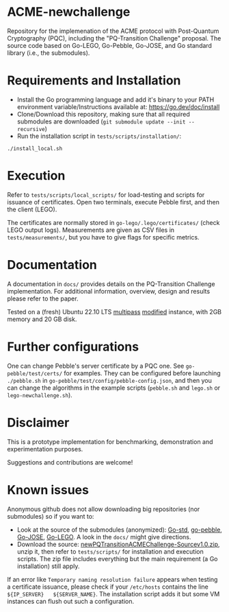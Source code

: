 # ACME-newchallenge

Repository for the implemenation of the ACME protocol with Post-Quantum Cryptography (PQC), including the "PQ-Transition Challenge" proposal. The source code based on Go-LEGO, Go-Pebble, Go-JOSE, and Go standard library (i.e., the submodules).

# Requirements and Installation

- Install the Go programming language and add it's binary to your PATH environment variable/Instructions available at: https://go.dev/doc/install
- Clone/Download this repository, making sure that all required submodules are downloaded (`git submodule update --init --recursive`)
- Run the installation script in `tests/scripts/installation/`:
```
./install_local.sh
```

# Execution

Refer to `tests/scripts/local_scripts/` for load-testing and scripts for issuance of certificates. Open two terminals, execute Pebble first, and then the client (LEGO). 

The certificates are normally stored in `go-lego/.lego/certificates/` (check LEGO output logs). Measurements are given as CSV files in `tests/measurements/`, but you have to give flags for specific metrics. 

# Documentation

A documentation in `docs/` provides details on the PQ-Transition Challenge implementation. For additional information, overview, design and results please refer to the paper.

Tested on a (fresh) Ubuntu 22.10 LTS [multipass](https://multipass.run/) [modified](https://multipass.run/docs/modify-an-instance) instance, with 2GB memory and 20 GB disk. 

# Further configurations

One can change Pebble's server certificate by a PQC one. See `go-pebble/test/certs/` for examples. They can be configured before launching `./pebble.sh` in `go-pebble/test/config/pebble-config.json`, and then you can change the algorithms in the example scripts (`pebble.sh` and `lego.sh` or `lego-newchallenge.sh`).

# Disclaimer

This is a prototype implementation for benchmarking, demonstration and experimentation purposes. 

Suggestions and contributions are welcome!

# Known issues

Anonymous github does not allow downloading big repositories (nor submodules) so if you want to:
- Look at the source of the submodules (anonymized): [Go-std](https://anonymous.4open.science/r/go-std-C24A), [go-pebble](https://anonymous.4open.science/r/go-pebble-78DE/), [Go-JOSE](https://anonymous.4open.science/r/go-jose-5555), [Go-LEGO](https://anonymous.4open.science/r/go-lego-2E5F). A look in the `docs/` might give directions.
- Download the source: [newPQTransitionACMEChallenge-Sourcev1.0.zip](https://mega.nz/file/rpcB3Bqa#_qa3ZzfpXKAAQiO3LtUJQIzFGPzY3Asb8wfl28J1fu0p), unzip it, then refer to `tests/scripts/` for installation and execution scripts. The zip file includes everything but the main requirement (a Go installation) still apply.

If an error like `Temporary naming resolution failure` appears when testing a certificate issuance, please check if your `/etc/hosts` contains the line `${IP_SERVER}   ${SERVER_NAME}`. The installation script adds it but some VM instances can flush out such a configuration.  
